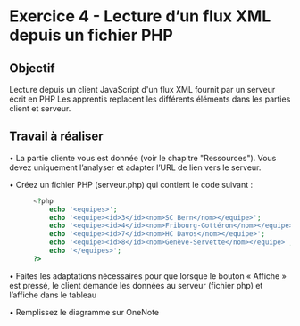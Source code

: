 # Exercice 4 - Lecture d’un flux XML depuis un fichier PHP 

## Objectif
Lecture depuis un client JavaScript d'un flux XML fournit par un serveur écrit en PHP
Les apprentis replacent les différents éléments dans les parties client et serveur.


## Travail à réaliser

• La partie cliente vous est donnée (voir le chapitre "Ressources"). Vous devez uniquement l’analyser et adapter l’URL de lien vers le serveur.
	
• Créez un fichier PHP (serveur.php) qui contient le code suivant :
	
  ```php
		<?php
			echo '<equipes>';
			echo '<equipe><id>3</id><nom>SC Bern</nom></equipe>';
			echo '<equipe><id>4</id><nom>Fribourg-Gottéron</nom></equipe>';
			echo '<equipe><id>7</id><nom>HC Davos</nom></equipe>';
			echo '<equipe><id>8</id><nom>Genève-Servette</nom></equipe>';
			echo '</equipes>';
		?>
 ```
• Faites les adaptations nécessaires pour que lorsque le bouton « Affiche » est pressé, le client demande les données au serveur (fichier php) et l’affiche dans le tableau

 • Remplissez le diagramme sur OneNote
